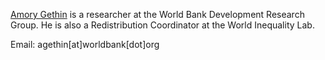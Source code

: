 [Amory Gethin](https://amory-gethin.fr) is a researcher at the World Bank Development Research Group. He is also a Redistribution Coordinator at the World Inequality Lab. 

Email: agethin[at]worldbank[dot]org
